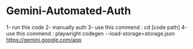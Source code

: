 # Gemini-Automated-Auth
1- run this code
2- manually auth
3- use this commend : cd [code path]
4- use this commend : playwright codegen --load-storage=storage.json https://gemini.google.com/app
